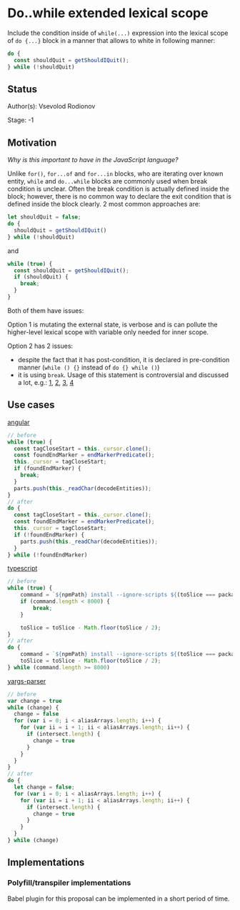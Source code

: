 # Do..while extended lexical scope

Include the condition inside of `while(...)` expression into the lexical scope of `do {...}` block in a manner that allows to white in following manner:
```javascript
do {
  const shouldQuit = getShouldIQuit();
} while (!shouldQuit)
```

## Status

Author(s): Vsevolod Rodionov

Stage: -1

## Motivation

*Why is this important to have in the JavaScript language?*

Unlike `for()`, `for...of` and `for...in` blocks, who are iterating over known entity, `while` and `do...while` blocks are commonly used when break condition is unclear.
Often the break condition is actually defined inside the block; however, there is no common way to declare the exit condition that is defined inside the block clearly.
2 most common approaches are:

```javascript
let shouldQuit = false;
do {
  shouldQuit = getShouldIQuit()
} while (!shouldQuit)
```
and
```javascript
while (true) {
  const shouldQuit = getShouldIQuit();
  if (shouldQuit) {
    break;
  }
}
```

Both of them have issues:

Option 1 is mutating the external state, is verbose and is can pollute the higher-level lexical scope with variable only needed for inner scope.

Option 2 has 2 issues:
- despite the fact that it has post-condition, it is declared in pre-condition manner (`while () {}` instead of `do {} while ()`)
- it is using `break`. Usage of this statement is controversial and discussed a lot, e.g.: 
[1](https://softwareengineering.stackexchange.com/questions/58237/are-break-and-continue-bad-programming-practices), 
[2](https://stackoverflow.com/questions/3922599/is-it-a-bad-practice-to-use-break-in-a-for-loop), 
[3](https://www.quora.com/Is-there-anything-bad-about-using-a-while-true-loop-and-exiting-it-using-a-break-statement), 
[4](https://www.reddit.com/r/learnjava/comments/3mc1lb/why_is_it_bad_practice_to_use_the_break_or/)

## Use cases

[angular](https://github.com/angular/angular/blob/5d86e4a9b166f9a9b9f521b9fa8a83f1187d76df/packages/compiler/src/ml_parser/lexer.ts#L418-L426)
```javascript
// before
while (true) {
  const tagCloseStart = this._cursor.clone();
  const foundEndMarker = endMarkerPredicate();
  this._cursor = tagCloseStart;
  if (foundEndMarker) {
    break;
  }
  parts.push(this._readChar(decodeEntities));
}
// after
do {
  const tagCloseStart = this._cursor.clone();
  const foundEndMarker = endMarkerPredicate();
  this._cursor = tagCloseStart;
  if (!foundEndMarker) {
    parts.push(this._readChar(decodeEntities));
  }
} while (!foundEndMarker)
```

[typescript](https://github.com/microsoft/TypeScript/blob/d7c83f023eeb16027c5942b8156207e9f068b367/src/typingsInstallerCore/typingsInstaller.ts#L48-L55)
```typescript
// before
while (true) {
    command = `${npmPath} install --ignore-scripts ${(toSlice === packageNames.length ? packageNames : packageNames.slice(sliceStart, sliceStart + toSlice)).join(" ")} --save-dev --user-agent="typesInstaller/${tsVersion}"`;
    if (command.length < 8000) {
        break;
    }

    toSlice = toSlice - Math.floor(toSlice / 2);
}
// after
do {
    command = `${npmPath} install --ignore-scripts ${(toSlice === packageNames.length ? packageNames : packageNames.slice(sliceStart, sliceStart + toSlice)).join(" ")} --save-dev --user-agent="typesInstaller/${tsVersion}"`;
    toSlice = toSlice - Math.floor(toSlice / 2);
} while (command.length >= 8000)
```
[yargs-parser](https://github.com/yargs/yargs-parser/blob/master/index.js#L922-L938)
```javascript
// before
var change = true
while (change) {
  change = false
  for (var i = 0; i < aliasArrays.length; i++) {
    for (var ii = i + 1; ii < aliasArrays.length; ii++) {
      if (intersect.length) {
        change = true
      }
    }
  }
}
// after
do {
  let change = false;
  for (var i = 0; i < aliasArrays.length; i++) {
    for (var ii = i + 1; ii < aliasArrays.length; ii++) {
      if (intersect.length) {
        change = true
      }
    }
  }
} while (change)
```

## Implementations

### Polyfill/transpiler implementations

Babel plugin for this proposal can be implemented in a short period of time.
